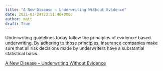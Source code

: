 ```yaml
---
title: "A New Disease – Underwriting Without Evidence"
date: 2021-03-24T23:51:40+0000
author: matt
draft: True
---
```

Underwriting guidelines today follow the principles of evidence-based underwriting. By adhering to those principles, insurance companies make sure that all risk decisions made by underwriters have a substantial statistical basis.
 

[ A New Disease – Underwriting Without Evidence ]( https://www.genre.com/knowledge/publications/uwfocus20-2-tiedemann-en.html )
